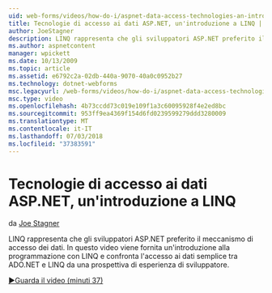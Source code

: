 ```yaml
---
uid: web-forms/videos/how-do-i/aspnet-data-access-technologies-an-introduction-to-linq
title: Tecnologie di accesso ai dati ASP.NET, un'introduzione a LINQ | Microsoft Docs
author: JoeStagner
description: LINQ rappresenta che gli sviluppatori ASP.NET preferito il meccanismo di accesso dei dati. In questo video viene fornita un'introduzione alla programmazione con LINQ e confronta dati semplice accesso betwee...
ms.author: aspnetcontent
manager: wpickett
ms.date: 10/13/2009
ms.topic: article
ms.assetid: e6792c2a-02db-440a-9070-40a0c0952b27
ms.technology: dotnet-webforms
msc.legacyurl: /web-forms/videos/how-do-i/aspnet-data-access-technologies-an-introduction-to-linq
msc.type: video
ms.openlocfilehash: 4b73ccdd73c019e109f1a3c60095928f4e2ed8bc
ms.sourcegitcommit: 953ff9ea4369f154d6fd0239599279ddd3280009
ms.translationtype: MT
ms.contentlocale: it-IT
ms.lasthandoff: 07/03/2018
ms.locfileid: "37383591"
---
```

<a name="aspnet-data-access-technologies-an-introduction-to-linq"></a>Tecnologie di accesso ai dati ASP.NET, un'introduzione a LINQ
====================
da [Joe Stagner](https://github.com/JoeStagner)

LINQ rappresenta che gli sviluppatori ASP.NET preferito il meccanismo di accesso dei dati. In questo video viene fornita un'introduzione alla programmazione con LINQ e confronta l'accesso ai dati semplice tra ADO.NET e LINQ da una prospettiva di esperienza di sviluppatore.

[&#9654;Guarda il video (minuti 37)](https://channel9.msdn.com/Blogs/ASP-NET-Site-Videos/aspnet-data-access-technologies-an-introduction-to-linq)
